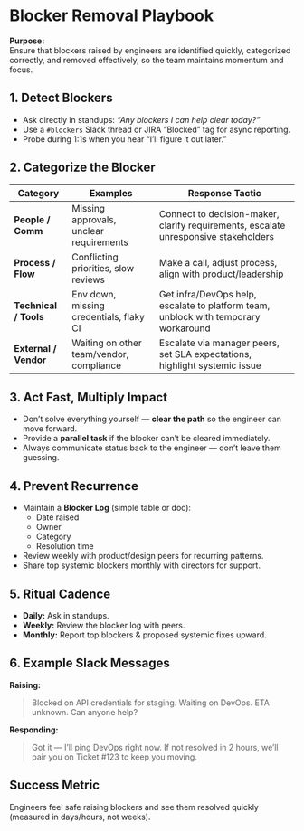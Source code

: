 # Blocker Removal Playbook

**Purpose:**  
Ensure that blockers raised by engineers are identified quickly, categorized correctly, and removed effectively, so the team maintains momentum and focus.


## 1. Detect Blockers
- Ask directly in standups: *“Any blockers I can help clear today?”*  
- Use a `#blockers` Slack thread or JIRA “Blocked” tag for async reporting.  
- Probe during 1:1s when you hear “I’ll figure it out later.”  


## 2. Categorize the Blocker
| Category              | Examples                                   | Response Tactic |
|--|--|--|
| **People / Comm**     | Missing approvals, unclear requirements    | Connect to decision-maker, clarify requirements, escalate unresponsive stakeholders |
| **Process / Flow**    | Conflicting priorities, slow reviews        | Make a call, adjust process, align with product/leadership |
| **Technical / Tools** | Env down, missing credentials, flaky CI    | Get infra/DevOps help, escalate to platform team, unblock with temporary workaround |
| **External / Vendor** | Waiting on other team/vendor, compliance   | Escalate via manager peers, set SLA expectations, highlight systemic issue |


## 3. Act Fast, Multiply Impact
- Don’t solve everything yourself — **clear the path** so the engineer can move forward.  
- Provide a **parallel task** if the blocker can’t be cleared immediately.  
- Always communicate status back to the engineer — don’t leave them guessing.  


## 4. Prevent Recurrence
- Maintain a **Blocker Log** (simple table or doc):  
  - Date raised  
  - Owner  
  - Category  
  - Resolution time  
- Review weekly with product/design peers for recurring patterns.  
- Share top systemic blockers monthly with directors for support.  


## 5. Ritual Cadence
- **Daily:** Ask in standups.  
- **Weekly:** Review the blocker log with peers.  
- **Monthly:** Report top blockers & proposed systemic fixes upward.  


## 6. Example Slack Messages
**Raising:**  
> Blocked on API credentials for staging. Waiting on DevOps. ETA unknown. Can anyone help?  

**Responding:**  
> Got it — I’ll ping DevOps right now. If not resolved in 2 hours, we’ll pair you on Ticket #123 to keep you moving.  


## Success Metric
Engineers feel safe raising blockers and see them resolved quickly (measured in days/hours, not weeks).